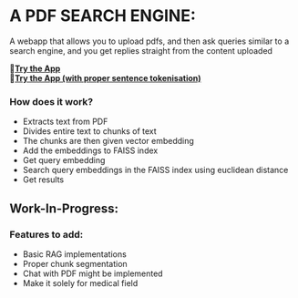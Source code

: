 # A PDF SEARCH ENGINE:
 A webapp that allows you to upload pdfs, and then ask queries similar to a search engine, and you get replies straight from the content uploaded    
 
 🔗[**Try the App**](https://pdf-search-engine-san-io.streamlit.app)  
 🔗[**Try the App (with proper sentence tokenisation)**](https://pdf-search-engine-jyufauwan9m8xmq5id9bnb.streamlit.app)
### How does it work?
- Extracts text from PDF
- Divides entire text to chunks of text
- The chunks are then given vector embedding
- Add the embeddings to FAISS index
- Get query embedding
- Search query embeddings in the FAISS index using euclidean distance
- Get results
## Work-In-Progress:
### Features to add:
- Basic RAG implementations
- Proper chunk segmentation
- Chat with PDF might be implemented
- Make it solely for medical field
